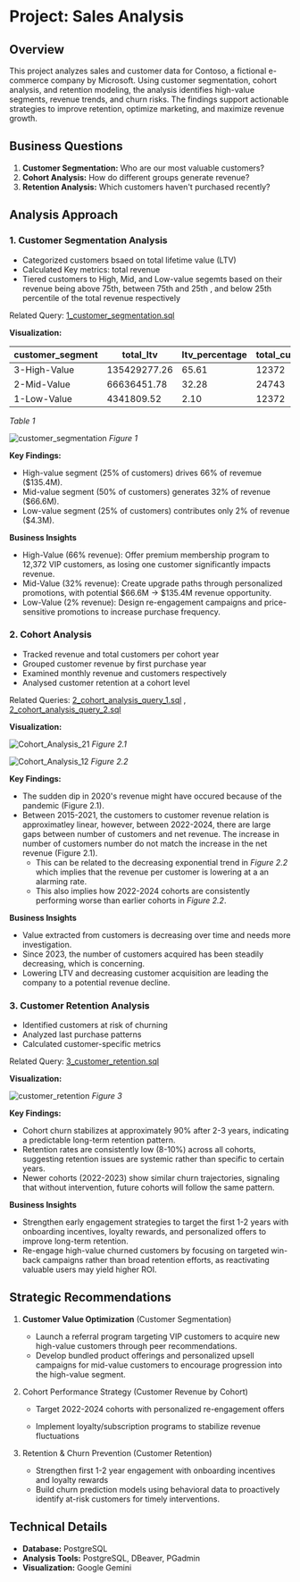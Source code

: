 # Project: Sales Analysis

## Overview
This project analyzes sales and customer data for Contoso, a fictional e-commerce company by Microsoft. Using customer segmentation, cohort analysis, and retention modeling, the analysis identifies high-value segments, revenue trends, and churn risks. The findings support actionable strategies to improve retention, optimize marketing, and maximize revenue growth.
## Business Questions
1. **Customer Segmentation:** Who are our most valuable customers?
2. **Cohort Analysis:** How do different groups generate revenue?
3. **Retention Analysis:** Which customers haven't purchased recently?

## Analysis Approach
### 1. Customer Segmentation Analysis

- Categorized customers bsaed on total lifetime value (LTV)
- Calculated Key metrics: total revenue
- Tiered customers to High, Mid, and Low-value segemts based on their revenue being above 75th, between 75th and 25th , and below 25th percentile of the total revenue respectively


Related Query: [1_customer_segmentation.sql](/1_customer_segmentation.sql)

**Visualization:**


|customer_segment|total_ltv|ltv_percentage|total_customers|avg_ltv|
|----------------|---------|--------------|---------------|-------|
|3-High-Value|135429277.26|65.61|12372|10946.43|
|2-Mid-Value|66636451.78|32.28|24743|2693.14|
|1-Low-Value|4341809.52|2.10|12372|350.94|
 _Table 1_


![customer_segmentation](/images/1_customer_segmentation_ltv_pie_chart.png)
_Figure 1_

**Key Findings:**
- High-value segment (25% of customers) drives 66% of revemue ($135.4M).
- Mid-value segment (50% of customers) generates 32% of revenue ($66.6M).
- Low-value segment (25% of customers) contributes only 2% of revenue ($4.3M).

**Business Insights**
- High-Value (66% revenue): Offer premium membership program to 12,372 VIP customers, as losing one customer significantly impacts revenue.
- Mid-Value (32% revenue): Create upgrade paths through personalized promotions, with potential $66.6M → $135.4M revenue opportunity.
- Low-Value (2% revenue): Design re-engagement campaigns and price-sensitive promotions to increase purchase frequency.


### 2. Cohort Analysis
- Tracked revenue and total customers per cohort year
- Grouped customer revenue by first purchase year
- Examined monthly revenue and customers respectively
- Analysed customer retention at a cohort level

Related Queries: 
[2_cohort_analysis_query_1.sql](/2_cohort_analysis_query_1.sql)
,
 [2_cohort_analysis_query_2.sql](/2_cohort_analysis_query_2.sql)

**Visualization:**

![Cohort_Analysis_21](/images/2.3monthly_revenue_customers_time_series_chart.png)
_Figure 2.1_

![Cohort_Analysis_12](/images/2.2customer_revenue_exponential_trend_chart.png)
_Figure 2.2_

**Key Findings:**
- The sudden dip in 2020's revenue might have occured because of the pandemic (Figure 2.1).
- Between 2015-2021, the customers to customer revenue relation is approximatley linear, however, between 2022-2024, there are large gaps between number of customers and net revenue. The increase in number of customers number do not match the increase in the net revenue (Figure 2.1).
  - This can be related to the decreasing exponential trend in _Figure 2.2_ which implies that the revenue per customer is lowering at a an alarming rate.
  - This also implies how 2022-2024 cohorts are consistently performing worse than earlier cohorts in _Figure 2.2_.

**Business Insights**
- Value extracted from customers is decreasing over time and needs more investigation.
- Since 2023, the number of customers acquired has been steadily decreasing, which is concerning.
- Lowering LTV and decreasing customer acquisition are leading the company to a potential revenue decline.

### 3. Customer Retention Analysis
- Identified customers at risk of churning
- Analyzed last purchase patterns
- Calculated customer-specific metrics

Related Query: [3_customer_retention.sql](/3_customer_retention_query_2.sql)

**Visualization:**

![customer_retention](/images/3_customer_retention_churn_stacked_bar_chart.png)
_Figure 3_

**Key Findings:**
- Cohort churn stabilizes at approximately 90% after 2-3 years, indicating a predictable long-term retention pattern.
- Retention rates are consistently low (8-10%) across all cohorts, suggesting retention issues are systemic rather than specific to certain years.
- Newer cohorts (2022-2023) show similar churn trajectories, signaling that without intervention, future cohorts will follow the same pattern.

**Business Insights**
- Strengthen early engagement strategies to target the first 1-2 years with onboarding incentives, loyalty rewards, and personalized offers to improve long-term retention.
- Re-engage high-value churned customers by focusing on targeted win-back campaigns rather than broad retention efforts, as reactivating valuable users may yield higher ROI.


## Strategic Recommendations
1. **Customer Value Optimization** (Customer Segmentation)

   - Launch a referral program targeting VIP customers to acquire new high-value customers through peer recommendations.
   - Develop bundled product offerings and personalized upsell campaigns for mid-value customers to encourage progression into the high-value segment.

2. Cohort Performance Strategy (Customer Revenue by Cohort)

   - Target 2022-2024 cohorts with personalized re-engagement offers

   - Implement loyalty/subscription programs to stabilize revenue fluctuations


3. Retention & Churn Prevention (Customer Retention)

   - Strengthen first 1-2 year engagement with onboarding incentives and loyalty rewards
   - Build churn prediction models using behavioral data to proactively identify at-risk customers for timely interventions.

## Technical Details
- **Database:** PostgreSQL
- **Analysis Tools:** PostgreSQL, DBeaver, PGadmin
- **Visualization:** Google Gemini
